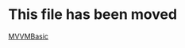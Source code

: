 # This file has been moved

[MVVMBasic](https://github.com/microsoft/WindowsTemplateStudio/blob/release/docs/UWP/frameworks/mvvmbasic.md)
